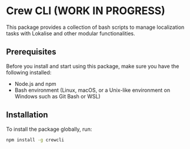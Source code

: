 # Crew CLI (WORK IN PROGRESS)

This package provides a collection of bash scripts to manage localization tasks with Lokalise and other modular functionalities.

## Prerequisites

Before you install and start using this package, make sure you have the following installed:
- Node.js and npm
- Bash environment (Linux, macOS, or a Unix-like environment on Windows such as Git Bash or WSL)

## Installation

To install the package globally, run:

```bash
npm install -g crewcli
```
